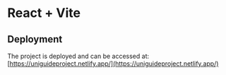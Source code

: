 # React + Vite

## Deployment

The project is deployed and can be accessed at: [https://uniguideproject.netlify.app/](https://uniguideproject.netlify.app/)

